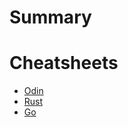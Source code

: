 # Summary

# Cheatsheets
- [Odin](./lang/odin/cheastsheet.md)
- [Rust](./lang/rust/cheatsheet.md)
- [Go](./lang/go/cheatsheet.md)